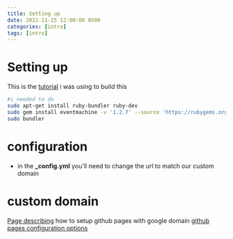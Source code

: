 ```yaml
---
title: Setting up
date: 2022-11-25 12:00:00 0500
categories: [intro]
tags: [intro]
---
```


# Setting up

This is the [tutorial](https://www.youtube.com/watch?v=F8iOU1ci19Q&t=328s) i was using to build this

```bash
#i needed to do 
sudo apt-get install ruby-bundler ruby-dev
sudo gem install eventmachine -v '1.2.7' --source 'https://rubygems.org/'
sudo bundler
```


# configuration
* in the **_config.yml** you'll need to change the url to match our custom domain 



# custom domain
[Page describing](https://dev.to/trentyang/how-to-setup-google-domain-for-github-pages-1p58) how to setup github pages with google domain
[github pages configuration options](https://docs.github.com/en/pages/configuring-a-custom-domain-for-your-github-pages-site/managing-a-custom-domain-for-your-github-pages-site#configuring-a-records-with-your-dns-provider)
